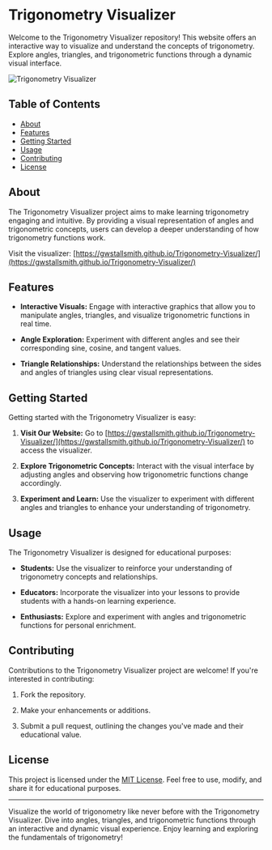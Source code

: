 # Trigonometry Visualizer

Welcome to the Trigonometry Visualizer repository! This website offers an interactive way to visualize and understand the concepts of trigonometry. Explore angles, triangles, and trigonometric functions through a dynamic visual interface.

![Trigonometry Visualizer](https://gwstallsmith.github.io/Trigonometry-Visualizer/assets/visualizer-preview.png)

## Table of Contents

- [About](#about)
- [Features](#features)
- [Getting Started](#getting-started)
- [Usage](#usage)
- [Contributing](#contributing)
- [License](#license)

## About

The Trigonometry Visualizer project aims to make learning trigonometry engaging and intuitive. By providing a visual representation of angles and trigonometric concepts, users can develop a deeper understanding of how trigonometry functions work.

Visit the visualizer: [https://gwstallsmith.github.io/Trigonometry-Visualizer/](https://gwstallsmith.github.io/Trigonometry-Visualizer/)

## Features

- **Interactive Visuals:** Engage with interactive graphics that allow you to manipulate angles, triangles, and visualize trigonometric functions in real time.

- **Angle Exploration:** Experiment with different angles and see their corresponding sine, cosine, and tangent values.

- **Triangle Relationships:** Understand the relationships between the sides and angles of triangles using clear visual representations.

## Getting Started

Getting started with the Trigonometry Visualizer is easy:

1. **Visit Our Website:** Go to [https://gwstallsmith.github.io/Trigonometry-Visualizer/](https://gwstallsmith.github.io/Trigonometry-Visualizer/) to access the visualizer.

2. **Explore Trigonometric Concepts:** Interact with the visual interface by adjusting angles and observing how trigonometric functions change accordingly.

3. **Experiment and Learn:** Use the visualizer to experiment with different angles and triangles to enhance your understanding of trigonometry.

## Usage

The Trigonometry Visualizer is designed for educational purposes:

- **Students:** Use the visualizer to reinforce your understanding of trigonometry concepts and relationships.

- **Educators:** Incorporate the visualizer into your lessons to provide students with a hands-on learning experience.

- **Enthusiasts:** Explore and experiment with angles and trigonometric functions for personal enrichment.

## Contributing

Contributions to the Trigonometry Visualizer project are welcome! If you're interested in contributing:

1. Fork the repository.

2. Make your enhancements or additions.

3. Submit a pull request, outlining the changes you've made and their educational value.

## License

This project is licensed under the [MIT License](LICENSE). Feel free to use, modify, and share it for educational purposes.

---

Visualize the world of trigonometry like never before with the Trigonometry Visualizer. Dive into angles, triangles, and trigonometric functions through an interactive and dynamic visual experience. Enjoy learning and exploring the fundamentals of trigonometry!
